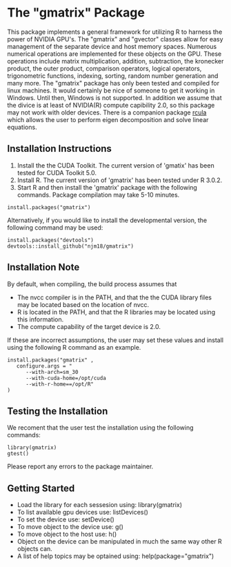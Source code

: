 The "gmatrix" Package
=================================================

This package implements a general framework for utilizing R to harness the power of NVIDIA GPU's. The "gmatrix" and "gvector" classes allow for easy management of the separate device and host memory spaces. Numerous numerical operations are implemented for these objects on the GPU. These operations include matrix multiplication, addition, subtraction, the kronecker product, the outer product, comparison operators, logical operators, trigonometric functions, indexing, sorting, random number generation and many more.
The "gmatrix" package has only been tested and compiled for linux machines. It would certainly be nice of someone to get it working in Windows. Until then, Windows is not supported. 
In addition we assume that the divice is at least of NVIDIA(R) compute capibility 2.0, so this package may not work with older devices. There is a companion package [rcula](https://github.com/njm18/rcula/tree/master/rcula) which allows the user to perform eigen decomposition and solve linear equations.

Installation Instructions
-------------------------
1. Install the the CUDA Toolkit. The current version of 'gmatix' has been tested for CUDA Toolkit 5.0. 
2. Install R. The current version of 'gmatrix' has been tested under R 3.0.2.
3. Start R and then install the 'gmatrix' package with the following commands. Package compilation may take 5-10 minutes.

```
install.packages("gmatrix")
```

Alternatively, if you would like to install the developmental version, the following command may be used:

    install.packages("devtools")
    devtools::install_github("njm18/gmatrix")

	 
Installation Note
-----------------
By default, when compiling, the build process assumes that
+ The nvcc compiler is in the PATH, and that the the CUDA library files may be located based on the location of nvcc.
+ R is located in the PATH, and that the R libraries may be located using this information.
+ The compute capability of the target device is 2.0.

If these are incorrect assumptions, the user may set these values and install using the following R command as an example.

```
install.packages("gmatrix" ,  
   configure.args = "
      --with-arch=sm_30
      --with-cuda-home=/opt/cuda
      --with-r-home==/opt/R"
)
```

	    
Testing the Installation
-------------------------
We recoment that the user test the installation using the following commands:

    library(gmatrix)
    gtest()
    
Please report any errors to the package maintainer.

Getting Started
---------------
+ Load the library for each sessesion using: library(gmatrix)
+ To list available gpu devices use: listDevices()
+ To set the device use: setDevice()
+ To move object to the device use: g()
+ To move object to the host use: h()
+ Object on the device can be manipulated in much the same way other R objects can.
+ A list of help topics may be optained using: help(package="gmatrix")